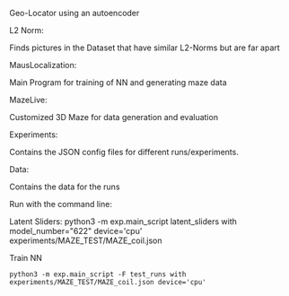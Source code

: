 Geo-Locator using an autoencoder

L2 Norm:

Finds pictures in the Dataset that have similar L2-Norms but are far apart

MausLocalization:

Main Program for training of NN and generating maze data

MazeLive:

Customized 3D Maze for data generation and evaluation

Experiments:

Contains the JSON config files for different runs/experiments.

Data:

Contains the data for the runs

Run with the command line:

Latent Sliders:
	python3 -m exp.main_script latent_sliders with model_number="622" device='cpu' experiments/MAZE_TEST/MAZE_coil.json

Train NN

	python3 -m exp.main_script -F test_runs with experiments/MAZE_TEST/MAZE_coil.json device='cpu'

